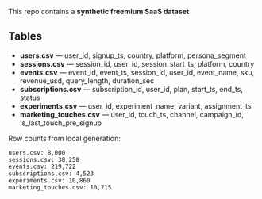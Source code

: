 
This repo contains a **synthetic freemium SaaS dataset** 

## Tables
- **users.csv** — user_id, signup_ts, country, platform, persona_segment
- **sessions.csv** — session_id, user_id, session_start_ts, platform, country
- **events.csv** — event_id, event_ts, session_id, user_id, event_name, sku, revenue_usd, query_length, duration_sec
- **subscriptions.csv** — subscription_id, user_id, plan, start_ts, end_ts, status
- **experiments.csv** — user_id, experiment_name, variant, assignment_ts
- **marketing_touches.csv** — user_id, touch_ts, channel, campaign_id, is_last_touch_pre_signup

Row counts from local generation:
```
users.csv: 8,000
sessions.csv: 38,258
events.csv: 219,722
subscriptions.csv: 4,523
experiments.csv: 10,860
marketing_touches.csv: 10,715

```
